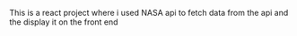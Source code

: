 This is a react project where i used NASA api to fetch data from the api and the display it on the front end
